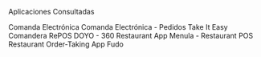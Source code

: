 Aplicaciones Consultadas

Comanda Electrónica
Comanda Electrónica - Pedidos
Take It Easy
Comandera
RePOS
DOYO - 360 Restaurant App
Menula - Restaurant POS
Restaurant Order-Taking App
Fudo
